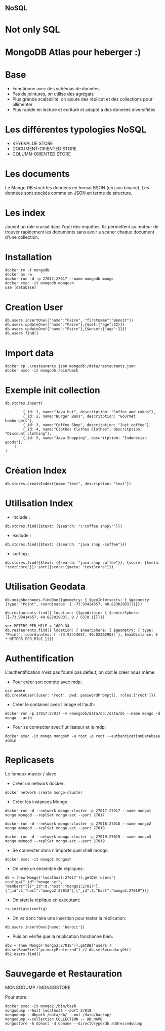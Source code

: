 ## NoSQL
# Not only SQL

# MongoDB Atlas pour heberger :)

# Base
- Fonctionne avec des schémas de données
- Pas de jointures, on utilise des agrégats
- Plus grande scalabilité, on ajoute des réplicat et des collections pour allimenter
- Plus rapide en lecture et ecriture et adapté a des données diversifiées


# Les différentes typologies NoSQL
- KEY6VALUE STORE
- DOCUMENT-ORIENTED STORE
- COLUMN-ORIENTED STORE

# Les documents
Le Mango DB stock les données en format BSON (un json binaire).
Les données sont stockés comme en JSON en terme de structure.

# Les index
Jouent un role crucial dans l'opti des requêtes. Ils permettent au moteur de trouver rapidement les documents sans avoir a scaner chaque document d'une collection.



# Installation
``` 
docker rm -f mongodb
docker ps -a
docker run -d -p 27017:27017 --name mongodb mongo 
docker exec -it mongodb mongosh
use [database]
```

# Creation User
```
db.users.insertOne({"name":"Paire", "firstname":"Benoit"})
db.users.updateOne({"name":"Paire"},{$set:{"age":32}})
db.users.updateOne({"name":"Paire"},{$unset:{"age":1}})
db.users.find()
```

# Import data
```
docker cp .\restaurants.json mongodb:/data/restaurants.json
docker exec -it mongodb /bin/bash
```

# Exemple init collection
```
db.stores.insert(
	[
		{_id: 1, name:"Java Hut", descritption: "Coffee and cakes"},
		{_id: 2, name:"Burger Buns", descritption: "Gourmet hamburgers"},
		{_id: 3, name:"Coffee Shop", descritption: "Just coffee"},
		{_id: 4, name:"Clothes Clothes Clothes", descritption: "Discount clothing"},
		{_id: 5, name:"Java Shopping", descritption: "Indonesian goods"},
	]
)
```


# Création Index
```
db.stores.createIndex({name:"text", description: "text"})
```

# Utilisation Index
* include :
```
db.stores.find({$text: {$search: "\"coffee shop\""}})
```
* exclude :
```
db.stores.find({$text: {$search: "java shop -coffee"}})
```
* sorting :
```
db.stores.find({$text: {$search: "java shop coffee"}}, {score: {$meta: "textScore"}}).sort({score:{$meta: "textScore"}})
```


# Utilisation Geodata

```
db.neighborhoods.findOne({geometry: { $geoIntersects: { $geometry: {type: "Point", coordinates: [ -73.93414657, 40.82302903]}}}})
```
```
db.restaurants.find({ location: {$geoWithin: { $centerSphere: [[-73.93414657, 40.82302903], 8 / 6378.1]}}})
```
```
var METERS_PER_MILE = 1609.34
db.restaurants.find({ location: { $nearSphere: { $geometry: { type: "Point", coordinates: [ -73.93414657, 40.82302903] }, $maxDistance: 5 * METERS_PER_MILE }}})
```

# Authentification
L'authentification n'est pas fourni pas défaut, on doit le créer nous même.

* Pour créer son compte avec mdp:
```
use admin
db.createUser({user: 'root', pwd: passwordPrompt(), roles:['root']})
```
* Créer le container avec l'image et l'auth:
```
docker run -p 27017:27017 -v /mongodb/data/db:/data/db --name mongo -d mongo --auth
```

* Pour se connecter avec l'utilisateur et le mdp:
```
docker exec -it mongo mongosh -u root -p root --authenticationDatabase admin
```

# Replicasets
Le fameux master / slave 

* Créer un network docker:
```
docker network create mongo-cluster
```

* Créer les instances Mongo:
```
docker run -d --network mongo-cluster -p 27017:27017 --name mongo1 mongo mongod --replSet mongo-set --port 27017

docker run -d --network mongo-cluster -p 27018:27018 --name mongo2 mongo mongod --replSet mongo-set --port 27018

docker run -d --network mongo-cluster -p 27019:27019 --name mongo3 mongo mongod --replSet mongo-set --port 27019
```
* Se connecter dans n'importe quel shell mongo
```
docker exec -it mongo1 mongosh
```
* On crée un ensemble de répliques:
```
db = (new Mongo('localhost:27017')).getDB('users')
config={"_id":"mongo-set",
"members":[{"_id":0,"host":"mongo1:27017"},{"_id":1,"host":"mongo2:27018"},{"_id":2,"host":"mongo3:27019"}]}
```
* On start la réplique en exécutant:
```
rs.initiate(config)
```
* On va donc faire une insertion pour tester la réplication:
```
db.users.insertOne({name: 'benoit'})
```
* Puis on vérifie que la relplication fonctionne bien:
```
db2 = (new Mongo('mongo2:27018')).getDB('users')
db.setReadPref("primaryPreferred") // db.setSecondaryOk() 
db2.users.find()
```

# Sauvegarde et Restauration
MONGODUMP / MONGOSTORE

Pour store:
```
docker exec -it mongo2 /bin/bash
mongodump --host localhost --port 27018
mongodump --dbpath /data/db/ --out /data/backup/
mongodump --collection COLLECTION -- DB_NAME
mongostore -h dbhost -d dbname --directoryperdb addressedudump
```